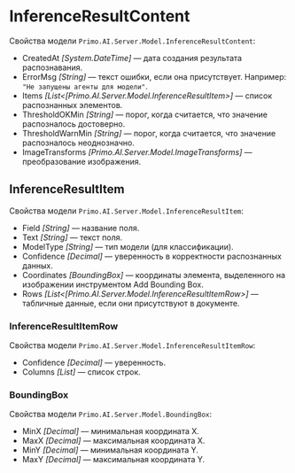 # InferenceResultContent

Свойства модели `Primo.AI.Server.Model.InferenceResultContent`:
- CreatedAt *[System.DateTime]* — дата создания результата распознавания.
- ErrorMsg *[String]* — текст ошибки, если она присутствует. Например: `"Не запущены агенты для модели"`.
- Items *[List\<[Primo.AI.Server.Model.InferenceResultItem>]* — список распознанных элементов. 
- ThresholdOKMin *[String]* — порог, когда считается, что значение распозналось достоверно.
- ThresholdWarnMin *[String]* — порог, когда считается, что значение распозналось неоднозначно.
- ImageTransforms *[Primo.AI.Server.Model.ImageTransforms]* — преобразование изображения.

## InferenceResultItem

Свойства модели `Primo.AI.Server.Model.InferenceResultItem`:
- Field *[String]* — название поля.
- Text *[String]* — текст поля.
- ModelType *[String]* — тип модели (для классификации).
- Confidence *[Decimal]* — уверенность в корректности распознанных данных.
- Coordinates *[BoundingBox]* — координаты элемента, выделенного на изображении инструментом Add Bounding Box. 
- Rows *[List\<[Primo.AI.Server.Model.InferenceResultItemRow>]* — табличные данные, если они присутствуют в документе.


### InferenceResultItemRow

Свойства модели `Primo.AI.Server.Model.InferenceResultItemRow`:
- Confidence *[Decimal]* — уверенность.
- Columns *[List<String>]* — список строк.


### BoundingBox
Свойства модели `Primo.AI.Server.Model.BoundingBox`:
- MinX *[Decimal]* — минимальная координата X.
- MaxX *[Decimal]* — максимальная координата X.
- MinY *[Decimal]* — минимальная координата Y.
- MaxY *[Decimal]* — максимальная координата Y.



